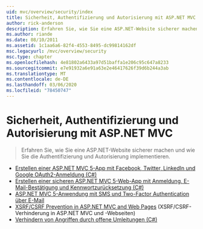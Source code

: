 ```yaml
---
uid: mvc/overview/security/index
title: Sicherheit, Authentifizierung und Autorisierung mit ASP.NET MVC | Microsoft-Dokumentation
author: rick-anderson
description: Erfahren Sie, wie Sie eine ASP.NET-Website sicherer machen und wie Sie die Authentifizierung und Autorisierung implementieren.
ms.author: riande
ms.date: 08/10/2011
ms.assetid: 1c1aa6a6-82f4-4553-8495-dc99814162df
msc.legacyurl: /mvc/overview/security
msc.type: chapter
ms.openlocfilehash: 4e81802a6433a97d51baffa1e206c95c647a8233
ms.sourcegitcommit: e7e91932a6e91a63e2e46417626f39d6b244a3ab
ms.translationtype: MT
ms.contentlocale: de-DE
ms.lasthandoff: 03/06/2020
ms.locfileid: "78450747"
---
```

# <a name="security-authentication-and-authorization-with-aspnet-mvc"></a>Sicherheit, Authentifizierung und Autorisierung mit ASP.NET MVC

> Erfahren Sie, wie Sie eine ASP.NET-Website sicherer machen und wie Sie die Authentifizierung und Autorisierung implementieren.

- [Erstellen einer ASP.NET MVC 5-App mit Facebook, Twitter, LinkedIn und Google OAuth2-Anmeldung (C#)](create-an-aspnet-mvc-5-app-with-facebook-and-google-oauth2-and-openid-sign-on.md)
- [Erstellen einer sicheren ASP.NET MVC 5-Web-App mit Anmeldung, E-Mail-Bestätigung und Kennwortzurücksetzung (C#)](create-an-aspnet-mvc-5-web-app-with-email-confirmation-and-password-reset.md)
- [ASP.NET MVC 5-Anwendung mit SMS und Two-Factor Authentication über E-Mail](aspnet-mvc-5-app-with-sms-and-email-two-factor-authentication.md)
- [XSRF/CSRF Prevention in ASP.NET MVC and Web Pages](xsrfcsrf-prevention-in-aspnet-mvc-and-web-pages.md) (XSRF/CSRF-Verhinderung in ASP.NET MVC und -Webseiten)
- [Verhindern von Angriffen durch offene Umleitungen (C#)](preventing-open-redirection-attacks.md)
